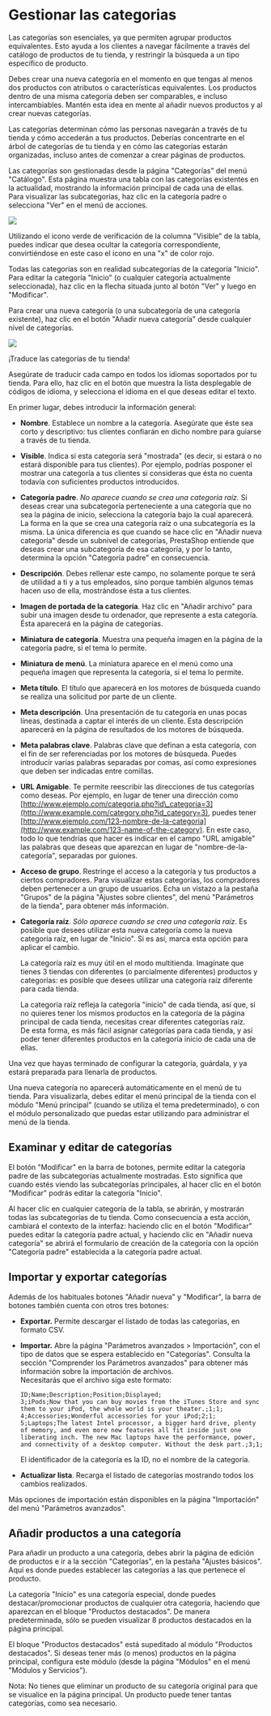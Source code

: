 # Gestionar las categorias

Las categorías son esenciales, ya que permiten agrupar productos equivalentes. Esto ayuda a los clientes a navegar fácilmente a través del catálogo de productos de tu tienda, y restringir la búsqueda a un tipo específico de producto.

Debes crear una nueva categoría en el momento en que tengas al menos dos productos con atributos o características equivalentes. Los productos dentro de una misma categoría deben ser comparables, e incluso intercambiables. Mantén esta idea en mente al añadir nuevos productos y al crear nuevas categorías.

Las categorías determinan cómo las personas navegarán a través de tu tienda y cómo accederán a tus productos. Deberías concentrarte en el árbol de categorías de tu tienda y en cómo las categorías estarán organizadas, incluso antes de comenzar a crear páginas de productos.

Las categorías son gestionadas desde la página "Categorías" del menú "Catálogo". Esta página muestra una tabla con las categorías existentes en la actualidad, mostrando la información principal de cada una de ellas.  
Para visualizar las subcategorías, haz clic en la categoría padre o selecciona "Ver" en el menú de acciones.

![](../../../.gitbook/assets/54265080.png)

Utilizando el icono verde de verificación de la columna "Visible" de la tabla, puedes indicar que desea ocultar la categoría correspondiente, convirtiéndose en este caso el icono en una "x" de color rojo.  


Todas las categorías son en realidad subcategorías de la categoría "Inicio".  
Para editar la categoría "Inicio" \(o cualquier categoría actualmente seleccionada\), haz clic en la flecha situada junto al botón "Ver" y luego en "Modificar".

Para crear una nueva categoría \(o una subcategoría de una categoría existente\), haz clic en el botón "Añadir nueva categoría" desde cualquier nivel de categorías.

![](../../../.gitbook/assets/54265083.png)

¡Traduce las categorías de tu tienda!

Asegúrate de traducir cada campo en todos los idiomas soportados por tu tienda. Para ello, haz clic en el botón que muestra la lista desplegable de códigos de idioma, y selecciona el idioma en el que deseas editar el texto.

En primer lugar, debes introducir la información general:

* **Nombre**. Establece un nombre a la categoría. Asegúrate que éste sea corto y descriptivo: tus clientes confiarán en dicho nombre para guiarse a través de tu tienda.
* **Visible**. Indica si esta categoría será "mostrada" \(es decir, si estará o no estará disponible para tus clientes\). Por ejemplo, podrías posponer el mostrar una categoría a tus clientes si consideras que ésta no cuenta todavía con suficientes productos introducidos.
* **Categoría padre**. _No aparece cuando se crea una categoría raíz._ Si deseas crear una subcategoría perteneciente a una categoría que no sea la página de inicio, selecciona la categoría bajo la cual aparecerá. La forma en la que se crea una categoría raíz o una subcategoría es la misma. La única diferencia es que cuando se hace clic en "Añadir nueva categoría" desde un subnivel de categorías, PrestaShop entiende que deseas crear una subcategoría de esa categoría, y por lo tanto, determina la opción "Categoría padre" en consecuencia.
* **Descripción**. Debes rellenar este campo, no solamente porque te será de utilidad a ti y a tus empleados, sino porque también algunos temas hacen uso de ella, mostrándose ésta a tus clientes.
* **Imagen de portada de la categoría**. Haz clic en "Añadir archivo" para subir una imagen desde tu ordenador, que represente a esta categoría. Ésta aparecerá en la página de categorías.
* **Miniatura de categoría**. Muestra una pequeña imagen en la página de la categoría padre, si el tema lo permite.
* **Miniatura de menú**. La miniatura aparece en el menú como una pequeña imagen que representa la categoría, si el tema lo permite.
* **Meta título**. El título que aparecerá en los motores de búsqueda cuando se realiza una solicitud por parte de un cliente.
* **Meta descripción**. Una presentación de tu categoría en unas pocas líneas, destinada a captar el interés de un cliente. Esta descripción aparecerá en la página de resultados de los motores de búsqueda.
* **Meta palabras clave**. Palabras clave que definan a esta categoría, con el fin de ser referenciadas por los motores de búsqueda. Puedes introducir varias palabras separadas por comas, así como expresiones que deben ser indicadas entre comillas.
* **URL Amigable**. Te permite reescribir las direcciones de tus categorías como deseas. Por ejemplo, en lugar de tener una dirección como [http://www.ejemplo.com/categoria.php?id\_categoria=3](http://www.example.com/category.php?id_category=3), puedes tener [http://www.ejemplo.com/123-nombre-de-la-categoria](http://www.example.com/123-name-of-the-category). En este caso, todo lo que tendrías que hacer es indicar en el campo "URL amigable" las palabras que deseas que aparezcan en lugar de "nombre-de-la-categoría", separadas por guiones.
* **Acceso de grupo**. Restringe el acceso a la categoría y tus productos a ciertos compradores. Para visualizar estas categorías, los compradores deben pertenecer a un grupo de usuarios. Echa un vistazo a la pestaña "Grupos" de la página "Ajustes sobre clientes", del menú "Parámetros de la tienda", para obtener más información.
* **Categoría raíz**. _Sólo aparece cuando se crea una categoría raíz_. Es posible que desees utilizar esta nueva categoría como la nueva categoría raíz, en lugar de "Inicio". Si es así, marca esta opción para aplicar el cambio.

  La categoría raíz es muy útil en el modo multitienda. Imagínate que tienes 3 tiendas con diferentes \(o parcialmente diferentes\) productos y categorías: es posible que desees utilizar una categoría raíz diferente para cada tienda.

  La categoría raíz refleja la categoría "inicio" de cada tienda, así que, si no quieres tener los mismos productos en la categoría de la página principal de cada tienda, necesitas crear diferentes categorías raíz.  
  De esta forma, es más fácil asignar categorías para cada tienda, y así poder tener diferentes productos en la categoría inicio de cada una de ellas.

Una vez que hayas terminado de configurar la categoría, guárdala, y ya estará preparada para llenarla de productos.

Una nueva categoría no aparecerá automáticamente en el menú de tu tienda. Para visualizarla, debes editar el menú principal de la tienda con el módulo "Menú principal" \(cuando se utiliza el tema predeterminado\), o con el módulo personalizado que puedas estar utilizando para administrar el menú de la tienda.

## Examinar y editar de categorías <a id="Gestionarlascategorias-Examinaryeditardecategor&#xED;as"></a>

El botón "Modificar" en la barra de botones, permite editar la categoría padre de las subcategorías actualmente mostradas. Esto significa que cuando estés viendo las subcategorías principales, al hacer clic en el botón "Modificar" podrás editar la categoría "Inicio".

Al hacer clic en cualquier categoría de la tabla, se abrirán, y mostrarán todas las subcategorías de tu tienda. Como consecuencia a esta acción, cambiará el contexto de la interfaz: haciendo clic en el botón "Modificar" puedes editar la categoría padre actual, y haciendo clic en "Añadir nueva categoría" se abrirá el formulario de creación de la categoría con la opción "Categoría padre" establecida a la categoría padre actual.

## Importar y exportar categorías <a id="Gestionarlascategorias-Importaryexportarcategor&#xED;as"></a>

Además de los habituales botones "Añadir nueva" y "Modificar", la barra de botones también cuenta con otros tres botones:

* **Exportar.** Permite descargar el listado de todas las categorías, en formato CSV.
* **Importar.** Abre la página "Parámetros avanzados &gt; Importación", con el tipo de datos que se espera establecido en "Categorías". Consulta la sección "Comprender los Parámetros avanzados" para obtener más información sobre la importación de archivos.  
  Necesitarás que el archivo siga este formato:

  ```text
  ID;Name;Description;Position;Displayed;
  3;iPods;Now that you can buy movies from the iTunes Store and sync them to your iPod, the whole world is your theater.;1;1;
  4;Accessories;Wonderful accessories for your iPod;2;1;
  5;Laptops;The latest Intel processor, a bigger hard drive, plenty of memory, and even more new features all fit inside just one liberating inch. The new Mac laptops have the performance, power, and connectivity of a desktop computer. Without the desk part.;3;1;
  ```

  El identificador de la categoría es la ID, no el nombre de la categoría.

* **Actualizar lista**. Recarga el listado de categorías mostrando todos los cambios realizados.

Más opciones de importación están disponibles en la página "Importación" del menú "Parámetros avanzados".

## Añadir productos a una categoría <a id="Gestionarlascategorias-A&#xF1;adirproductosaunacategor&#xED;a"></a>

Para añadir un producto a una categoría, debes abrir la página de edición de productos e ir a la sección "Categorías", en la pestaña "Ajustes básicos". Aquí es donde puedes establecer las categorías a las que pertenece el producto.

La categoría "Inicio" es una categoría especial, donde puedes destacar/promocionar productos de cualquier otra categoría, haciendo que aparezcan en el bloque "Productos destacados". De manera predeterminada, sólo se pueden visualizar 8 productos destacados en la página principal.

El bloque "Productos destacados" está supeditado al módulo "Productos destacados". Si deseas tener más \(o menos\) productos en la página principal, configura este módulo \(desde la página "Módulos" en el menú "Módulos y Servicios"\).

Nota: No tienes que eliminar un producto de su categoría original para que se visualice en la página principal. Un producto puede tener tantas categorías, como sea necesario.

